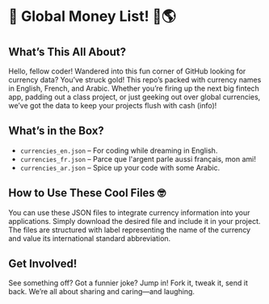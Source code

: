 # 💸 Global Money List! 💸🌎
## What’s This All About?
Hello, fellow coder! Wandered into this fun corner of GitHub looking for currency data? You’ve struck gold! This repo’s packed with currency names in English, French, and Arabic. Whether you’re firing up the next big fintech app, padding out a class project, or just geeking out over global currencies, we’ve got the data to keep your projects flush with cash (info)!

## What’s in the Box?
- `currencies_en.json` – For coding while dreaming in English.
- `currencies_fr.json` –  Parce que l'argent parle aussi français, mon ami!
- `currencies_ar.json` – Spice up your code with some Arabic.

## How to Use These Cool Files 🤓
You can use these JSON files to integrate currency information into your applications. Simply download the desired file and include it in your project. The files are structured with label representing the name of the currency and value its international standard abbreviation.

## Get Involved!
See something off? Got a funnier joke? Jump in! Fork it, tweak it, send it back. We’re all about sharing and caring—and laughing.